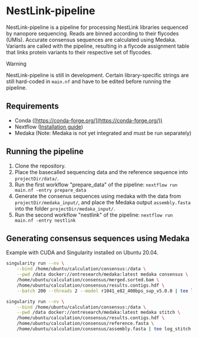 # NestLink-pipeline
NestLink-pipeline is a pipeline for processing NestLink libraries sequenced by nanopore sequencing. Reads are binned according to their flycodes (UMIs). Accurate consensus sequences are calculated using Medaka. Variants are called with the pipeline, resulting in a flycode assignment table that links protein variants to their respective set of flycodes.

> [!WARNING]
> NestLink-pipeline is still in development. Certain library-specific strings are still hard-coded in `main.nf` and have to be edited before running the pipeline.

## Requirements
- Conda ([https://conda-forge.org/](https://conda-forge.org/))
- Nextflow ([Installation guide](https://www.nextflow.io/docs/latest/install.html))
- Medaka (Note: Medaka is not yet integrated and must be run separately)

## Running the pipeline
1. Clone the repository.
2. Place the basecalled sequencing data and the reference sequence into `projectDir/data/`.
3. Run the first workflow "prepare_data" of the pipeline:
`nextflow run main.nf -entry prepare_data`
4. Generate the consenus sequences using medaka with the data from `projectDir/medaka_input/`, and place the Medaka output `assembly.fasta` into the folder `projectDir/medaka_input/`.
5. Run the second workflow "nestlink" of the pipeline:
`nextflow run main.nf -entry nestlink`

## Generating consensus sequences using Medaka
Example with CUDA and Singularity installed on Ubuntu 20.04.
```bash
singularity run --nv \
    --bind /home/ubuntu/calculation/consensus:/data \
    --pwd /data docker://ontresearch/medaka:latest medaka consensus \
    /home/ubuntu/calculation/consensus/merged.sorted.bam \
    /home/ubuntu/calculation/consensus/results.contigs.hdf \
    --batch 200 --threads 2 --model r1041_e82_400bps_sup_v5.0.0 | tee log_consensus.txt

singularity run --nv \
    --bind /home/ubuntu/calculation/consensus:/data \
    --pwd /data docker://ontresearch/medaka:latest medaka stitch \
    /home/ubuntu/calculation/consensus/results.contigs.hdf \
    /home/ubuntu/calculation/consensus/reference.fasta \
    /home/ubuntu/calculation/consensus/assembly.fasta | tee log_stitch.txt
```
